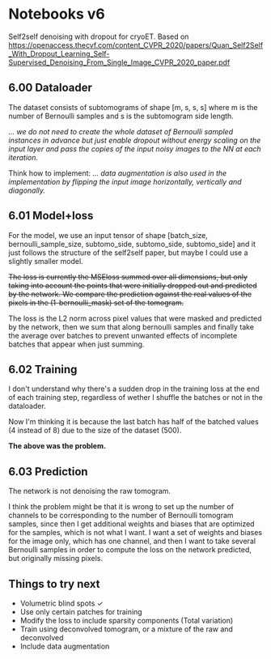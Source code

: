 # Notebooks v6

Self2self denoising with dropout for cryoET. Based on https://openaccess.thecvf.com/content_CVPR_2020/papers/Quan_Self2Self_With_Dropout_Learning_Self-Supervised_Denoising_From_Single_Image_CVPR_2020_paper.pdf

## 6.00 Dataloader

The dataset consists of subtomograms of shape [m, s, s, s] where m is the number of Bernoulli samples and s is the subtomogram side length.

*... we do not need to create the whole dataset of Bernoulli sampled instances in advance but just enable dropout without energy scaling on the input layer and pass the copies of the input noisy images to the NN at each iteration.* 

Think how to implement:
*... data augmentation is also used in the implementation by flipping the input image horizontally, vertically and diagonally.*

## 6.01 Model+loss

For the model, we use an input tensor of shape [batch_size, bernoulli_sample_size, subtomo_side, subtomo_side, subtomo_side] and it just follows the structure of the self2self paper, but maybe I could use a slightly smaller model.

~~The loss is currently the MSEloss summed over all dimensions, but only taking into account the points that were initially dropped out and predicted by the network. We compare the prediction against the real values of the pixels in the (1-bernoulli_mask) set of the tomogram.~~

The loss is the L2 norm across pixel values that were masked and predicted by the network, then we sum that along bernoulli samples and finally take the average over batches to prevent unwanted effects of incomplete batches that appear when just summing.

## 6.02 Training

I don't understand why there's a sudden drop in the training loss at the end of each training step, regardless of wether I shuffle the batches or not in the dataloader.

Now I'm thinking it is because the last batch has half of the batched values (4 instead of 8) due to the size of the dataset (500).

**The above was the problem.**

## 6.03 Prediction

The network is not denoising the raw tomogram. 

I think the problem might be that it is wrong to set up the number of channels to be corresponding to the number of Bernoulli tomogram samples, since then I get additional weights and biases that are optimized for the samples, which is not what I want. I want a set of weights and biases for the image only, which has one channel, and then I want to take several Bernoulli samples in order to compute the loss on the network predicted, but originally missing pixels.

## Things to try next

- Volumetric blind spots ✓
- Use only certain patches for training
- Modify the loss to include sparsity components (Total variation)
- Train using deconvolved tomogram, or a mixture of the raw and deconvolved
- Include data augmentation